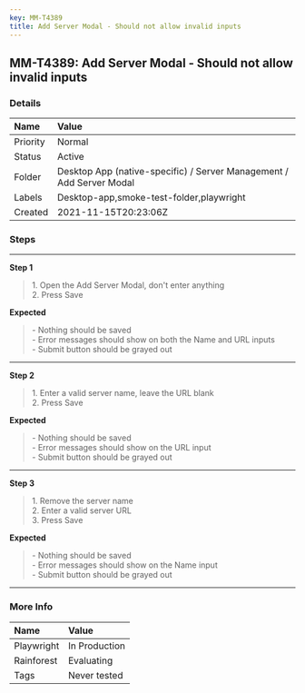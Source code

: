 ```yaml
---
key: MM-T4389
title: Add Server Modal - Should not allow invalid inputs
---
```


## MM-T4389: Add Server Modal - Should not allow invalid inputs

### Details

| Name     | Value                                                                |
| :------- | :------------------------------------------------------------------- |
| Priority | Normal                                                               |
| Status   | Active                                                               |
| Folder   | Desktop App (native-specific) / Server Management / Add Server Modal |
| Labels   | Desktop-app,smoke-test-folder,playwright                             |
| Created  | 2021-11-15T20:23:06Z                                                 |

### Steps

<hr/>

**Step 1**

> <article>1. Open the Add Server Modal, don't enter anything<br />2. Press Save</article>

**Expected**

> <article>- Nothing should be saved<br />- Error messages should show on both the Name and URL inputs<br />- Submit button should be grayed out</article>

<hr/>

**Step 2**

> <article>1. Enter a valid server name, leave the URL blank<br />2. Press Save</article>

**Expected**

> <article>- Nothing should be saved<br />- Error messages should show on the URL input<br />- Submit button should be grayed out</article>

<hr/>

**Step 3**

> <article>1. Remove the server name<br />2. Enter a valid server URL<br />3. Press Save</article>

**Expected**

> <article>- Nothing should be saved<br />- Error messages should show on the Name input<br />- Submit button should be grayed out</article>

<hr/>

### More Info

| Name       | Value         |
| :--------- | :------------ |
| Playwright | In Production |
| Rainforest | Evaluating    |
| Tags       | Never tested  |

